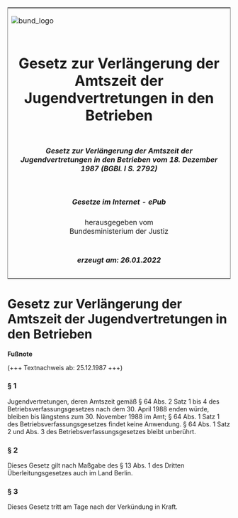 <span id="DECKBLATT.html"></span>

<table border="0" frame="border" width="100%">

<tr valign="top">

<td align="left">

![bund\_logo](BfJ_2021_Web_de_de.gif)

</td>

<td align="right">

 

</td>

</tr>

<tr align="center" valign="middle">

<td colspan="2">

# Gesetz zur Verlängerung der Amtszeit der Jugendvertretungen in den Betrieben

</td>

</tr>

<tr align="center" valign="middle">

<td colspan="2">

##### Gesetz zur Verlängerung der Amtszeit der Jugendvertretungen in den Betrieben vom 18. Dezember 1987 (BGBl. I S. 2792)

</td>

</tr>

<tr align="center" valign="middle">

<td colspan="2">

  
  

##### Gesetze im Internet - ePub  
  
herausgegeben vom  
Bundesministerium der Justiz

</td>

</tr>

<tr align="center" valign="bottom">

<td colspan="2">

  
  

##### erzeugt am: 26.01.2022

</td>

</tr>

</table>

<span id="BJNR027920987.html"></span>

# Gesetz zur Verlängerung der Amtszeit der Jugendvertretungen in den Betrieben

<div>

  
**Fußnote**

<div class="jnhtml">

<div>

<div class="jurAbsatz">

(+++ Textnachweis ab: 25.12.1987 +++)

</div>

</div>

</div>

</div>

<span id="BJNR027920987BJNE000100328.html"></span>

### § 1  

<div>

<div class="jnhtml">

<div>

<div class="jurAbsatz">

Jugendvertretungen, deren Amtszeit gemäß § 64 Abs. 2 Satz 1 bis 4 des
Betriebsverfassungsgesetzes nach dem 30. April 1988 enden würde, bleiben
bis längstens zum 30. November 1988 im Amt; § 64 Abs. 1 Satz 1 des
Betriebsverfassungsgesetzes findet keine Anwendung. § 64 Abs. 1 Satz 2
und Abs. 3 des Betriebsverfassungsgesetzes bleibt unberührt.

</div>

</div>

</div>

</div>

<span id="BJNR027920987BJNE000200328.html"></span>

### § 2  

<div>

<div class="jnhtml">

<div>

<div class="jurAbsatz">

Dieses Gesetz gilt nach Maßgabe des § 13 Abs. 1 des Dritten
Überleitungsgesetzes auch im Land Berlin.

</div>

</div>

</div>

</div>

<span id="BJNR027920987BJNE000300328.html"></span>

### § 3  

<div>

<div class="jnhtml">

<div>

<div class="jurAbsatz">

Dieses Gesetz tritt am Tage nach der Verkündung in Kraft.

</div>

</div>

</div>

</div>

